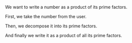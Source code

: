 We want to write a number as a product of its prime factors.

First, we take the number from the user.

Then, we decompose it into its prime factors.

And finally we write it as a product of all its prime factors.